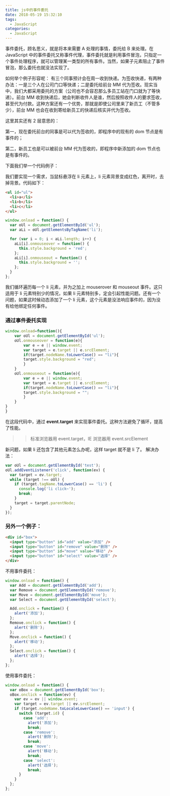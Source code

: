 ```yaml
---
title: js中的事件委托
date: 2018-05-19 15:32:10
tags:
  - JavaScript
categories:
  - JavaScript
---
```


事件委托，顾名思义，就是将本来需要 A 处理的事情，委托给 B 来处理。在 JavaScript 中的事件委托又称事件代理，事件委托就是利用事件冒泡，只指定一个事件处理程序，就可以管理某一类型的所有事件。当然，如果子元素阻止了事件冒泡，那么委托也就没法实现了。

如何举个例子形容呢：
有三个同事预计会在周一收到快递。为签收快递，有两种办法：一是三个人在公司门口等快递；二是委托给前台 MM 代为签收。现实当中，我们大都采用委托的方案（公司也不会容忍那么多员工站在门口就为了等快递）。前台 MM 收到快递后，她会判断收件人是谁，然后按照收件人的要求签收，甚至代为付款。这种方案还有一个优势，那就是即使公司里来了新员工（不管多少），前台 MM 也会在收到寄给新员工的快递后核实并代为签收。

这里其实还有 2 层意思的：

第一，现在委托前台的同事是可以代为签收的，即程序中的现有的 dom 节点是有事件的；

第二，新员工也是可以被前台 MM 代为签收的，即程序中新添加的 dom 节点也是有事件的。

下面我们举一个代码例子：

我们要实现一个需求，当鼠标悬浮在 li 元素上，li 元素背景变成红色，离开时，去掉背景。代码如下：

```html
<ul id="ul">
  <li>a</li>
  <li>b</li>
  <li>c</li>
</ul>
```

```javascript
window.onload = function() {
  var oUl = document.getElementById('ul');
  var aLi = oUl.getElementsByTagName('li');

  for (var i = 0; i < aLi.length; i++) {
    aLi[i].onmouseover = function() {
      this.style.background = 'red';
    };
    aLi[i].onmouseout = function() {
      this.style.background = '';
    };
  }
};
```

我们循环遍历每一个 li 元素，并为之加上 mouserover 和 mouseout 事件。这只适用于 li 元素特别少的情况，如果 li 元素特别多，定会引起性能问题。还有一个问题，如果这时候动态添加了一个 li 元素，这个元素是没法响应事件的，因为没有给他绑定任何事件。

### 通过事件委托实现

```javascript
window.onload=function(){
    var oUl = document.getElementById('ul');
    oUl.onmouseover = function(e){
        var e = e || window.event;
        var target = e.target || e.srcElement;
        if(target.nodeName.toLowerCase() == "li"){
        target.style.background = "red";
        }
    }
    oUl.onmouseout = function(e){
        var e = e || window.event;
        var target = e.target || e.srcElement;
        if(target.nodeName.toLowerCase() == "li"){
        target.style.background = "";
        }
    }
}
}
```

在这段代码中，通过 **event.target** 来实现事件委托。这种方法避免了循环，提高了性能。

> > 标准浏览器用 event.target，IE 浏览器用 event.srcElement

新问题，如果 li 还包含了其他元素怎么办呢，这样 target 就不是 li 了。
解决办法：

```javascript
var oUl = document.getElementById('test');
oUl.addEventListener('click', function(ev) {
  var target = ev.target;
  while (target !== oUl) {
    if (target.tagName.toLowerCase() == 'li') {
      console.log('li click~');
      break;
    }
    target = target.parentNode;
  }
});
```

### 另外一个例子：

```html
<div id="box">
  <input type="button" id="add" value="添加" />
  <input type="button" id="remove" value="删除" />
  <input type="button" id="move" value="移动" />
  <input type="button" id="select" value="选择" />
</div>
```

不用事件委托：

```javascript
window.onload = function() {
  var Add = document.getElementById('add');
  var Remove = document.getElementById('remove');
  var Move = document.getElementById('move');
  var Select = document.getElementById('select');

  Add.onclick = function() {
    alert('添加');
  };
  Remove.onclick = function() {
    alert('删除');
  };
  Move.onclick = function() {
    alert('移动');
  };
  Select.onclick = function() {
    alert('选择');
  };
};
```

使用事件委托：

```javascript
window.onload = function() {
  var oBox = document.getElementById('box');
  oBox.onclick = function(ev) {
    var ev = ev || window.event;
    var target = ev.target || ev.srcElement;
    if (target.nodeName.toLocaleLowerCase() == 'input') {
      switch (target.id) {
        case 'add':
          alert('添加');
          break;
        case 'remove':
          alert('删除');
          break;
        case 'move':
          alert('移动');
          break;
        case 'select':
          alert('选择');
          break;
      }
    }
  };
};
```
